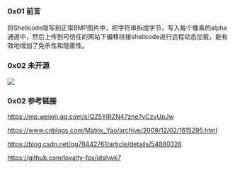 ### 0x01 前言

将Shellcode隐写到正常BMP图片中，把字符串拆成字节，写入每个像素的alpha通道中，然后上传到可信任的网站下偏移拼接shellcode进行远程动态加载，能有效地增加了免杀性和隐匿性。

### 0x02 未开源
![](https://c1y2m3.oss-cn-beijing.aliyuncs.com/_20201212155154.png)

### 0x02 参考链接

https://mp.weixin.qq.com/s/QZ5YlRZN47zne7vCzvUpJw

https://www.cnblogs.com/Matrix_Yao/archive/2009/12/02/1615295.html

https://blog.csdn.net/qq78442761/article/details/54880328

https://github.com/loyalty-fox/idshwk7
